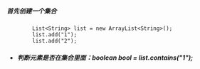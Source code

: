 ##### 首先创建一个集合  
```
        List<String> list = new ArrayList<String>();
        list.add("1");
        list.add("2");
```
* ##### 判断元素是否在集合里面：boolean bool = list.contains("1");
